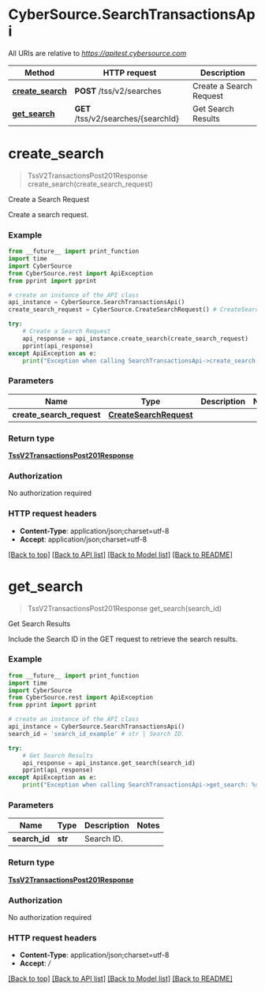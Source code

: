 # CyberSource.SearchTransactionsApi

All URIs are relative to *https://apitest.cybersource.com*

Method | HTTP request | Description
------------- | ------------- | -------------
[**create_search**](SearchTransactionsApi.md#create_search) | **POST** /tss/v2/searches | Create a Search Request
[**get_search**](SearchTransactionsApi.md#get_search) | **GET** /tss/v2/searches/{searchId} | Get Search Results


# **create_search**
> TssV2TransactionsPost201Response create_search(create_search_request)

Create a Search Request

Create a search request. 

### Example 
```python
from __future__ import print_function
import time
import CyberSource
from CyberSource.rest import ApiException
from pprint import pprint

# create an instance of the API class
api_instance = CyberSource.SearchTransactionsApi()
create_search_request = CyberSource.CreateSearchRequest() # CreateSearchRequest | 

try: 
    # Create a Search Request
    api_response = api_instance.create_search(create_search_request)
    pprint(api_response)
except ApiException as e:
    print("Exception when calling SearchTransactionsApi->create_search: %s\n" % e)
```

### Parameters

Name | Type | Description  | Notes
------------- | ------------- | ------------- | -------------
 **create_search_request** | [**CreateSearchRequest**](CreateSearchRequest.md)|  | 

### Return type

[**TssV2TransactionsPost201Response**](TssV2TransactionsPost201Response.md)

### Authorization

No authorization required

### HTTP request headers

 - **Content-Type**: application/json;charset=utf-8
 - **Accept**: application/json;charset=utf-8

[[Back to top]](#) [[Back to API list]](../README.md#documentation-for-api-endpoints) [[Back to Model list]](../README.md#documentation-for-models) [[Back to README]](../README.md)

# **get_search**
> TssV2TransactionsPost201Response get_search(search_id)

Get Search Results

Include the Search ID in the GET request to retrieve the search results.

### Example 
```python
from __future__ import print_function
import time
import CyberSource
from CyberSource.rest import ApiException
from pprint import pprint

# create an instance of the API class
api_instance = CyberSource.SearchTransactionsApi()
search_id = 'search_id_example' # str | Search ID.

try: 
    # Get Search Results
    api_response = api_instance.get_search(search_id)
    pprint(api_response)
except ApiException as e:
    print("Exception when calling SearchTransactionsApi->get_search: %s\n" % e)
```

### Parameters

Name | Type | Description  | Notes
------------- | ------------- | ------------- | -------------
 **search_id** | **str**| Search ID. | 

### Return type

[**TssV2TransactionsPost201Response**](TssV2TransactionsPost201Response.md)

### Authorization

No authorization required

### HTTP request headers

 - **Content-Type**: application/json;charset=utf-8
 - **Accept**: */*

[[Back to top]](#) [[Back to API list]](../README.md#documentation-for-api-endpoints) [[Back to Model list]](../README.md#documentation-for-models) [[Back to README]](../README.md)

